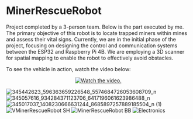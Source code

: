 # MinerRescueRobot

Project completed by a 3-person team. Below is the part executed by me.
The primary objective of this robot is to locate trapped miners within mines and assess their vital signs. Currently, we are in the initial phase of the project, focusing on designing the control and communication systems between the ESP32 and Raspberry Pi 4B. We are employing a 3D scanner for spatial mapping to enable the robot to effectively avoid obstacles.

To see the vehicle in action, watch the video below:

<p align="center">
  <a href="https://www.youtube.com/watch?v=29_i-I3jkWc">
     <img src="https://img.youtube.com/vi/29_i-I3jkWc/0.jpg" alt="Watch the video.">
  </a>
</p>


![345442623_596363659226548_5574684726053608709_n](https://user-images.githubusercontent.com/108231030/236816923-096782c1-2d0f-4b82-b13f-038ab44de99b.jpg)
![345057616_934284371123706_6417196061623986488_n](https://user-images.githubusercontent.com/108231030/236816945-c5ae32d6-7bfb-4c14-a693-b08c04923062.jpg)
![345017037_1408230666631244_8685897257889185504_n (1)](https://user-images.githubusercontent.com/108231030/236816948-d60c4d18-004b-424d-b7b9-7898f08c5fa9.jpg)
![VMinerRescueRobot SH](https://github.com/TanskiSzymon/MinerRescueRobot/assets/108231030/34586cfd-9034-400b-a8e6-d96e293ae62c)
![MinerRescueRobot BB](https://github.com/TanskiSzymon/MinerRescueRobot/assets/108231030/6a7f5f29-21ac-4e2f-8c11-0e24b1fcfa0a)
![Electronics](https://github.com/TanskiSzymon/MinerRescueRobot/assets/108231030/dc93f82a-61f1-4242-815b-785d1955c8a2)
